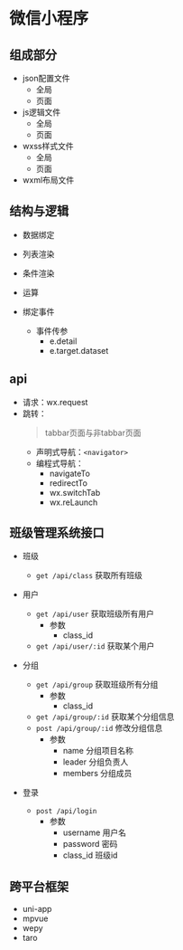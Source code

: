 # 微信小程序

## 组成部分
* json配置文件
    * 全局
    * 页面
* js逻辑文件
    * 全局
    * 页面
* wxss样式文件
    * 全局
    * 页面
* wxml布局文件


## 结构与逻辑
* 数据绑定
* 列表渲染
* 条件渲染
* 运算

* 绑定事件
    * 事件传参
        * e.detail
        * e.target.dataset


## api
* 请求：wx.request
* 跳转：
    > tabbar页面与非tabbar页面
    * 声明式导航：`<navigator>`
    * 编程式导航：
        * navigateTo
        * redirectTo
        * wx.switchTab
        * wx.reLaunch

## 班级管理系统接口
* 班级
    * `get /api/class`      获取所有班级

* 用户
    * `get /api/user`       获取班级所有用户
        * 参数
            * class_id
    * `get /api/user/:id`   获取某个用户
* 分组
    * `get /api/group`      获取班级所有分组
        * 参数
            * class_id
    * `get /api/group/:id`   获取某个分组信息
    * `post /api/group/:id`   修改分组信息
        * 参数
            * name      分组项目名称
            * leader    分组负责人
            * members   分组成员
* 登录
    * `post /api/login`
        * 参数
            * username  用户名
            * password  密码
            * class_id  班级id

## 跨平台框架
* uni-app
* mpvue
* wepy
* taro